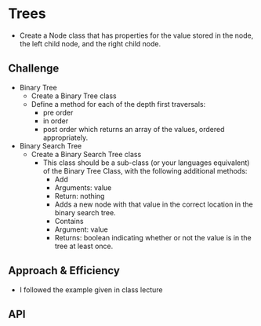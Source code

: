 # Trees

* Create a Node class that has properties for the value stored in the node, the left child node, and the right child node.

## Challenge

* Binary Tree
  * Create a Binary Tree class
  * Define a method for each of the depth first traversals:
    * pre order
    * in order
    * post order which returns an array of the values, ordered appropriately.
* Binary Search Tree
  * Create a Binary Search Tree class
    * This class should be a sub-class (or your languages equivalent) of the Binary Tree Class, with the following additional methods:
      * Add
      * Arguments: value
      * Return: nothing
      * Adds a new node with that value in the correct location in the binary search tree.
      * Contains
      * Argument: value
      * Returns: boolean indicating whether or not the value is in the tree at least once.

## Approach & Efficiency

* I followed the example given in class lecture

## API
